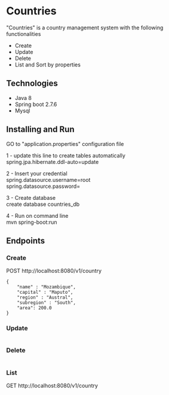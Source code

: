 
# Countries

"Countries" is a country management system with the following functionalities
* Create
* Update
* Delete
* List and Sort by properties

## Technologies
* Java 8
* Spring boot 2.7.6
* Mysql 

## Installing and Run
GO to "application.properties" configuration file

1 - update this line to create tables automatically  
spring.jpa.hibernate.ddl-auto=update

2 - Insert your credential  
spring.datasource.username=root  
spring.datasource.password=

3 - Create database  
create database countries_db

4 - Run on command line   
mvn spring-boot:run

## Endpoints

### Create
POST http://localhost:8080/v1/country
```
{
    "name" : "Mozambique",
    "capital" : "Maputo",
    "region" : "Austral",
    "subregion" : "South",
    "area": 200.0
}
```

### Update
```

```

### Delete
```

```

### List
GET http://localhost:8080/v1/country